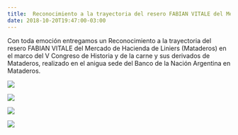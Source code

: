 ```yaml
---
title:  Reconocimiento a la trayectoria del resero FABIAN VITALE del Mercado de Hacienda de Liniers
date: 2018-10-20T19:47:00-03:00
---
```


Con toda emoción entregamos un Reconocimiento a la trayectoria del resero FABIAN VITALE del Mercado de Hacienda de Liniers (Mataderos) en el marco del V Congreso de Historia y de la carne y sus derivados de Mataderos, realizado en el anigua sede del Banco de la Nación Argentina en Mataderos.

![](https://blogger.googleusercontent.com/img/a/AVvXsEhgizAphqzamdapriE8ljsEhTHfQF6bgUnGNpZwayptrdejvpRUH29sz52OJaBL4CLoSlIOEN4a4XVrjD1GzfPFjCf_GIr8kkVRm1p-k_952wCiJlR5im6ynxzetyd-67mBkqiX-p8tp003Pk15xC8crADC916Nj_-r_Fe9HU-9HS9-SYnBfXpIT1x0KQ=w480-h640)

![](https://blogger.googleusercontent.com/img/a/AVvXsEjqU89KW_2Cu8bQdmEkJG-c7yWjfxmDkULza6sZLtC9mgfVxol-b7mnDUsGkaQWCk-R1A5Nh6tLYhVjmlGaBM61AtiFDsRk7MNspqlUXEV70BKJb6aQaba-Z9ht0tVb0Qa0oIhl_0aKAQdnAKTyjD4ksZbihodtm7sBz7rV99y2Wz55bfMSl7k03ymUDQ=w640-h360)

![](https://blogger.googleusercontent.com/img/a/AVvXsEgSBMAvke6AoGCrmPvsvzrsizoyZSNr02G1u9A16Bo2AtKJ6086im6zt8zpPIk5qZV_9s6y0Q9wNprTJG9B6UmCkrmaUCm-tSruYSFkVTVv0xex1arGA-eM2fHIZPX2dfNklzbeF27t9adD0fQ9PyUnAvNamwLEPic5H_WC2vetRpcEPIN9BeXzxaBV6Q=w640-h310)

![](https://blogger.googleusercontent.com/img/a/AVvXsEjnSVYAVFAbs4_ErZwV_muVsJC1ikDn47-gNFmGFJKVuOm7lc8YDkVe3CAqCSSlLhuuSnCvIrIyxACwgVN_ecgnPzQpsYNNdk5oWivaAl25tW3t5UMdBaljBd3Zh6lQU7hQXSWG2r8sBgk5SncIdWm31INLHIBQSpaNQU5a4aw6LEQOjm0h6uXQQQuqIQ=w640-h360)